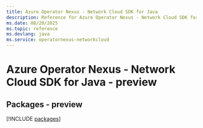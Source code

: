 ```yaml
---
title: Azure Operator Nexus - Network Cloud SDK for Java
description: Reference for Azure Operator Nexus - Network Cloud SDK for Java
ms.date: 08/20/2025
ms.topic: reference
ms.devlang: java
ms.service: operatornexus-networkcloud
---
```

# Azure Operator Nexus - Network Cloud SDK for Java - preview
## Packages - preview
[!INCLUDE [packages](operator-nexus---network-cloud-index.md)]